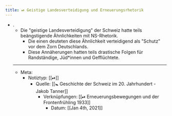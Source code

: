 ```yaml
---
title: ⏯ Geistige Landesverteidigung und Erneuerungsrhetorik
---
```


- .
	- Die "geistige Landesverteidigung" der Schweiz hatte teils beängstigende Ähnlichkeiten mit NS-Rhetorik.
		- Die einen deuteten diese Ähnlichkeit verteidigend als "Schutz" vor dem Zorn Deutschlands.
		- Diese Annäherungen hatten teils drastische Folgen für Randständige, Jüd*innen und Gefflüchtete.
	- ---
	- Meta:
		- Notiztyp: [[⏯]]
			- Quelle: [[🚼 Geschichte der Schweiz im 20. Jahrhundert - Jakob Tanner]]
				- Verknüpfungen: [[⏯ Erneuerungsbewegungen und der Frontenfrühling 1933]]
					- Datum: [[Jan 4th, 2021]]